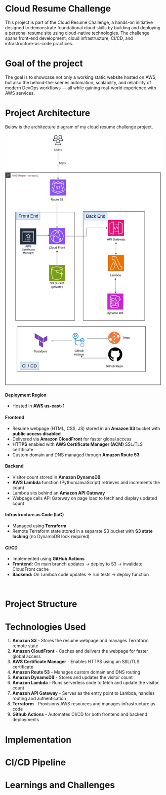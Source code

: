 # Cloud Resume Challenge
This project is part of the Cloud Resume Challenge, a hands-on initiative designed to demonstrate foundational cloud skills by building and deploying a personal resume site using cloud-native technologies. The challenge spans front-end development, cloud infrastructure, CI/CD, and infrastructure-as-code practices.


# Goal of the project
The goal is to showcase not only a working static website hosted on AWS, but also the behind-the-scenes automation, scalability, and reliability of modern DevOps workflows — all while gaining real-world experience with AWS services.


# Project Architecture
Below is the architecture diagram of my cloud resume challenge project.

![Project architecture](./assets/architecture.jpg)


#### Deployment Region ####

- Hosted in **AWS us-east-1**

#### Frontend ####

-   Resume webpage (HTML, CSS, JS) stored in an **Amazon S3** bucket with **public access disabled**
-    Delivered via **Amazon CloudFront** for faster global access
-    **HTTPS** enabled with **AWS Certificate Manager (ACM)** SSL/TLS certificate
-    Custom domain and DNS managed through **Amazon Route 53**

#### Backend ####

-    Visitor count stored in **Amazon DynamoDB**
-    **AWS Lambda** function (Python/JavaScript) retrieves and increments the count
-    Lambda sits behind an **Amazon API Gateway**
-    Webpage calls API Gateway on page load to fetch and display updated count

#### Infrastructure as Code (IaC) ####

-    Managed using **Terraform**
-    Remote Terraform state stored in a separate S3 bucket with **S3 state locking** (no DynamoDB lock required)

#### CI/CD ####

-    Implemented using **GitHub Actions**
-    **Frontend:** On main branch updates → deploy to S3 → invalidate CloudFront cache
-    **Backend:** On Lambda code updates → run tests → deploy function

<br/>

# Project Structure


# Technologies Used

1. **Amazon S3** - Stores the resume webpage and manages Terraform remote state
2. **Amazon CloudFront** - Caches and delivers the webpage for faster global access
3. **AWS Certificate Manager** - Enables HTTPS using an SSL/TLS certificate
4. **Amazon Route 53** - Manages custom domain and DNS routing
5. **Amazon DynamoDB** - Stores and updates the visitor count
6. **Amazon Lambda** - Runs serverless code to fetch and update the visitor count
7. **Amazon API Gateway** - Serves as the entry point to Lambda, handles routing and authentication
8. **Terraform** - Provisions AWS resources and manages infrastructure as code
9. **Github Actions** - Automates CI/CD for both frontend and backend deployments


# Implementation


# CI/CD Pipeline


# Learnings and Challenges

